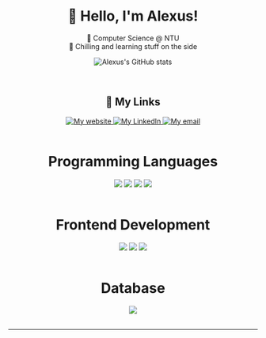 <div align = "center">
<h1> 👋 Hello, I'm Alexus! </h1>

🏫 Computer Science @ NTU <br/>
📖 Chilling and learning stuff on the side <br/>

<div>

  ![Alexus's GitHub stats](https://github-readme-stats.vercel.app/api?username=alexusljf&show_icons=true&count_private=true&theme=ocean_dark)

</div>

<br/>

<div>
    <h2>🔗 My Links</h2>
    <a href="https://alexusljf.github.io/">
        <img src= "https://img.shields.io/badge/alexusljf.github.io-121013?style=for-the-badge&logo=github&logoColor=white)" alt="My website">
    </a>
    <a href="https://www.linkedin.com/in/alexuslim/">
        <img src="https://img.shields.io/badge/alexuslim-0077B5?style=for-the-badge&logo=linkedin&logoColor=white" alt="My LinkedIn">
    </a>
    <a href="mailto:alexusljf@gmail.com">
        <img src="https://img.shields.io/badge/alexusljf@gmail.com-D14836?style=for-the-badge&logo=gmail&logoColor=white" alt="My email">
    </a>
</div>

<br/>

<div>
  <h1> Programming Languages </h1>
  <img src="https://img.shields.io/badge/c-%2300599C.svg?style=for-the-badge&logo=c&logoColor=white" />
  <img src="https://img.shields.io/badge/java-%23ED8B00.svg?style=for-the-badge&logo=openjdk&logoColor=white" />
  <img src="https://img.shields.io/badge/javascript-%23323330.svg?style=for-the-badge&logo=javascript&logoColor=%23F7DF1E" />
  <img src="https://img.shields.io/badge/python-3670A0?style=for-the-badge&logo=python&logoColor=ffdd54" />
</div>

<br/>

<div>
  <h1> Frontend Development </h1>
  <img src="https://img.shields.io/badge/html5-%23E34F26.svg?style=for-the-badge&logo=html5&logoColor=white" />
  <img src="https://img.shields.io/badge/css3-%231572B6.svg?style=for-the-badge&logo=css3&logoColor=white" />
  <img src="https://img.shields.io/badge/react-%2320232a.svg?style=for-the-badge&logo=react&logoColor=%2361DAFB" />
</div>

<br/>

<div>
  <h1> Database </h1>
  <img src="https://img.shields.io/badge/Microsoft%20SQL%20Server-CC2927?style=for-the-badge&logo=microsoft%20sql%20server&logoColor=white" />
</div>

<br/>
<hr>
<!---
<div>
  <a href="https://www.data-card-for-spotify.com/card?user_id=limjinfeng">
    <img src="https://www.data-card-for-spotify.com/api/card?user_id=limjinfeng&show_border=true&custom_title=Alexus%27s%20Spotify&hide_title=true&hide_top_tracks=true&limit=3" alt="Data Card for Spotify">
  </a>
</div>

<h3> Thanks For Reading! 😊 Still Learning! </h3>

</div>
